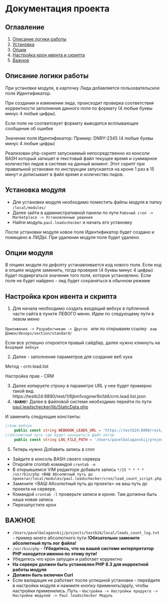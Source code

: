 # Документация проекта
## Оглавление
1. [Описание логики работы](#описание-логики-работы)
2. [Установка](#установка-модуля)
3. [Опции](#опции-модуля)
4. [Настройка крон ивента и скрипта](#настройка-крон-ивента-и-скрипта)
5. [Важное](#важное)


## Описание логики работы

При устанлвке модуля, в карточку Лида добавляется пользовательское поле Идентификатор.

При создании и изменении лида, происходит проверка соответствия корректности заполнения данного поля по формату (4 любые буквы минус 4 любые цифры).

Если поле не соответсвует формату выводится всплывающее сообщение об ошибке

Значение поля Идентификатор:
Пример: DNRY-2345 (4 любые буквы минус 4 любые цифры)

Реализован php-скрипт запускаемый непосредственно из консоли BASH который запишет в текстовый файл текущее время и суммарное количество лидов в системе на данный момент.
Этот скрипт при правильной установке по инструкции запускается на кроне 1 раз в 15 минут и дописывает в файл время и количество лидов.



## Установка модуля
* Для установки модуля необходимо поместить файлы модуля в папку `/local/modules/`
* Далее зайти в административной панели по пути `Рабочий стол -> Marketplace -> Установленные решения`
* Найти модуль  `paul.leadschecker` и начать его установку


После установки модуля новое поле Идентификатор будет создано и помещено в ЛИДЫ.  При удалении модуля поле будет удалено

## Опции модуля

В опциях модуля по дефолту устанавливается код нового поля. 
Если код в опциях модуля заменить, 
тогда проверке (4 буквы минус 4 цифры) будет подвергаться
значение того поля, которое установлено. Если поле не будет найдено - лид будет сохраняться в обычном режиме


##  Настройка крон ивента и скрипта

1. Для начала  необходимо создать входящий
вебхук в публичной части сайта в пункте ЛЕВОГО меню. Идем по следующему пути в левом меню

`Приложения -> Разработчикам -> Другое ` или по открываем ссылку  ` ваш Домен/devops/section/standard/`

Если все успешно откроется правый сайдбар, далее нужно кликнуть на `Входящий вебхук`

2. Далее  - заполнение параметров для создание веб хука

Метод - crm.lead.list

Настройка прав - CRM

3. Далее копируете строку в параметре URL у нее будет примерно такой вид https://testb24:8890/rest/1/6jbm1vogmer9o1d4/crm.lead.list.json
4. **`!ВАЖНО!`** Далее в файловой системе необходимо перейти по пути [paul.leadschecker/lib/StaticData.php](paul.leadschecker/lib/StaticData.php)

И заменить следующие константы:

```php
//ваш вебхук
    public const string WEBHOOK_LEADS_URL = 'https://testb24:8890/rest/1/6jbm1vogmer9o1d4/crm.lead.list.json';
//абсолютный путь где будет находиться файл логов
    public const string LOG_FILE_PATH = '/Users/pavelbalaganskij/projects/testb24/local/leads_count_log.txt'; 
```

5. Теперь нужно Добавить запись в cron 
 - Зайдите в консоль BASH своего сервера
 - Откройте crontab командой `crontab -e`
 - В открывшемся VIM редакторе добавьте запись `*/15 * * * * /usr/bin/php <ВАШ Абсолютный путь до проекта>/local/modules/paul.leadschecker/cron/lead_count_script.php`
 - Замените <ВАШ Абсолютный путь до проекта> на ваш путь до проекта на сервере.
 - Командой `crontab -l` проверьте записи в кроне. Там должена быть наша новая запись
 - Перезапустите крон



## ВАЖНОЕ
* `/Users/pavelbalaganskij/projects/testb24/local/leads_count_log.txt` - пример моего абсолютного пути   **!Обязательно замените абсолютный путь лог файла!**
* `/usr/bin/php` -  **!Убедитесь, что на вашей системе интерпретатор PHP находится именно по этому пути!**
* Убедитесь что крон запущен и работает корректно
* **На сервере должен быть установлен PHP 8.3 для корректной работы модуля**
* **Должен быть включен Curl**
* Если валидация не работает после успешной установки -  перейдите в настройки модуля и нажмите кнопку применить/apply,  чтобы настройки применились.
  Путь - `Настройки -> Настройки продукта -> Настройки модулей -> Paul leadschecker Модуль`




